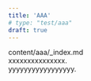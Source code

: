 ```yaml
---
title: 'AAA'
# type: "test/aaa"
draft: true
---
```


content/aaa/_index.md  
xxxxxxxxxxxxxxx.  
yyyyyyyyyyyyyyyyy.
